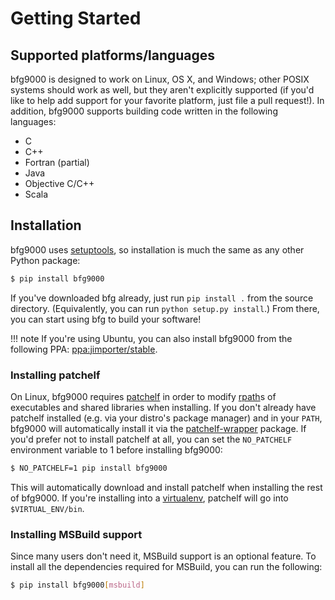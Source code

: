 # Getting Started

## Supported platforms/languages

bfg9000 is designed to work on Linux, OS X, and Windows; other POSIX systems
should work as well, but they aren't explicitly supported (if you'd like to help
add support for your favorite platform, just file a pull request!). In addition,
bfg9000 supports building code written in the following languages:

* C
* C++
* Fortran (partial)
* Java
* Objective C/C++
* Scala

## Installation

bfg9000 uses [setuptools](https://pythonhosted.org/setuptools/), so installation
is much the same as any other Python package:

```sh
$ pip install bfg9000
```

If you've downloaded bfg already, just run `pip install .` from the source
directory. (Equivalently, you can run `python setup.py install`.) From there,
you can start using bfg to build your software!

!!! note
    If you're using Ubuntu, you can also install bfg9000 from the following PPA:
    [ppa:jimporter/stable][ppa].

[ppa]: https://launchpad.net/~jimporter/+archive/ubuntu/stable

### Installing patchelf

On Linux, bfg9000 requires [patchelf](https://nixos.org/patchelf.html) in order
to modify [rpath](https://en.wikipedia.org/wiki/Rpath)s of executables and
shared libraries when installing. If you don't already have patchelf installed
(e.g. via your distro's package manager) and in your `PATH`, bfg9000 will
automatically install it via the
[patchelf-wrapper](https://pypi.python.org/pypi/patchelf-wrapper) package. If
you'd prefer not to install patchelf at all, you can set the `NO_PATCHELF`
environment variable to 1 before installing bfg9000:

```sh
$ NO_PATCHELF=1 pip install bfg9000
```

This will automatically download and install patchelf when installing the rest
of bfg9000. If you're installing into a
[virtualenv](https://virtualenv.readthedocs.org/en/latest/), patchelf
will go into `$VIRTUAL_ENV/bin`.

### Installing MSBuild support

Since many users don't need it, MSBuild support is an optional feature. To
install all the dependencies required for MSBuild, you can run the following:

```sh
$ pip install bfg9000[msbuild]
```
